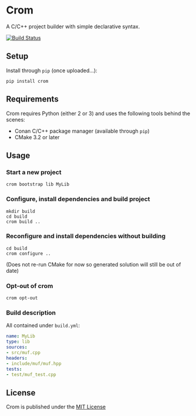 # Crom

A C/C++ project builder with simple declarative syntax.

[![Build Status](https://travis-ci.org/mropert/crom.svg?branch=master)](https://travis-ci.org/mropert/crom)

## Setup

Install through `pip` (once uploaded...):

```
pip install crom
```

## Requirements

Crom requires Python (either 2 or 3) and uses the following tools behind the scenes:
* Conan C/C++ package manager (available through `pip`)
* CMake 3.2 or later

## Usage

### Start a new project

```
crom bootstrap lib MyLib
```

### Configure, install dependencies and build project

```
mkdir build
cd build
crom build ..
```

### Reconfigure and install dependencies without building

```
cd build
crom configure ..
```

(Does not re-run CMake for now so generated solution will still be out of date)

### Opt-out of crom

```
crom opt-out
```

### Build description

All contained under `build.yml`:

```yaml
name: MyLib
type: lib
sources:
- src/muf.cpp
headers:
- include/muf/muf.hpp
tests:
- test/muf_test.cpp
```

## License

Crom is published under the [MIT License](LICENSE.md)

